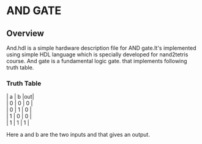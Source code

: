 #  AND GATE
## Overview
And.hdl is a simple hardware description file for AND gate.It's implemented using simple HDL language which is specially developed for nand2tetris course. And gate is a fundamental logic gate. that implements following truth table.

### Truth Table

| a | b |out|   
| 0 | 0 | 0 |   
| 0 | 1 | 0 |   
| 1 | 0 | 0 |   
| 1 | 1 | 1 |   

Here a and b are the two inputs and that gives an output.